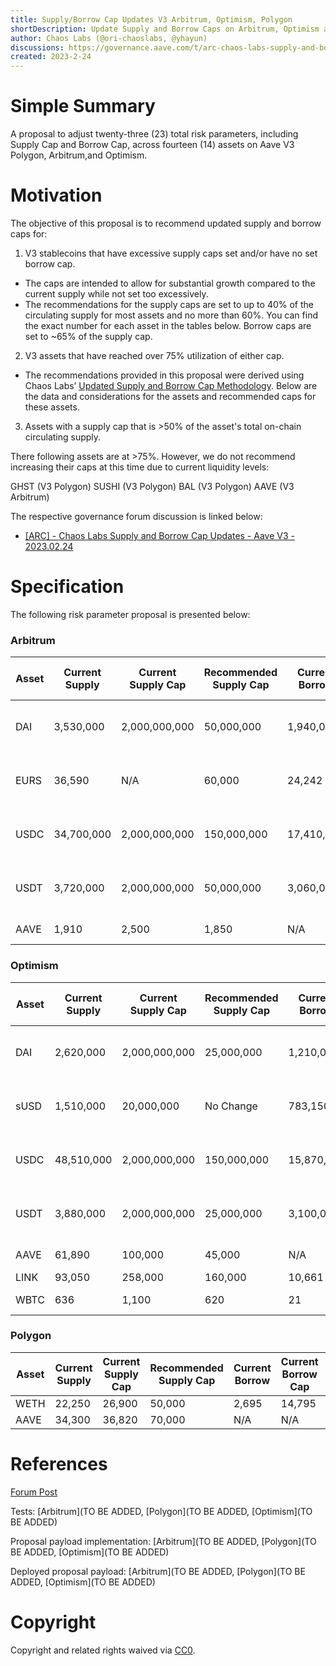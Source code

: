 ```yaml
---
title: Supply/Borrow Cap Updates V3 Arbitrum, Optimism, Polygon
shortDescription: Update Supply and Borrow Caps on Arbitrum, Optimism and Polygon on Aave V3 
author: Chaos Labs (@ori-chaoslabs, @yhayun)
discussions: https://governance.aave.com/t/arc-chaos-labs-supply-and-borrow-cap-updates-aave-v3-2023-02-24/12048
created: 2023-2-24
---
```


# Simple Summary

A proposal to adjust twenty-three (23) total risk parameters, including Supply Cap and Borrow Cap, across fourteen (14) assets on Aave V3 Polygon, Arbitrum,and Optimism.

# Motivation

The objective of this proposal is to recommend updated supply and borrow caps for:

1. V3 stablecoins that have excessive supply caps set and/or have no set borrow cap.
- The caps are intended to allow for substantial growth compared to the current supply while not set too excessively.
- The recommendations for the supply caps are set to up to 40% of the circulating supply for most assets and no more than 60%. You can find the exact number for each asset in the tables below. Borrow caps are set to ~65% of the supply cap.
2. V3 assets that have reached over 75% utilization of either cap.
- The recommendations provided in this proposal were derived using Chaos Labs’ [Updated Supply and Borrow Cap Methodology](https://governance.aave.com/t/chaos-labs-updated-supply-and-borrow-cap-methodology/11602). Below are the data and considerations for the assets and recommended caps for these assets.
3. Assets with a supply cap that is >50% of the asset's total on-chain circulating supply.

There following assets are at >75%. However, we do not recommend increasing their caps at this time due to current liquidity levels:

GHST (V3 Polygon)
SUSHI (V3 Polygon)
BAL (V3 Polygon)
AAVE (V3 Arbitrum)


The respective governance forum discussion is linked below:
- [[ARC] - Chaos Labs Supply and Borrow Cap Updates - Aave V3 - 2023.02.24](https://governance.aave.com/t/arc-chaos-labs-supply-and-borrow-cap-updates-aave-v3-2023-02-24/12048)


# Specification

The following risk parameter proposal is presented below:

### Arbitrum

| Asset | Current Supply | Current Supply Cap | Recommended Supply Cap | Current Borrow | Current Borrow Cap | Recommended Borrow Cap | Notes |
| --- | --- | --- | --- | --- | --- | --- | --- |
| DAI | 3,530,000 | 2,000,000,000 | 50,000,000 | 1,940,000 | N/A | 30,000,000 | 38% of the circulating supply |
| EURS | 36,590 | N/A | 60,000 | 24,242 | N/A | 45,000 | 60% of the circulating supply |
| USDC | 34,700,000 | 2,000,000,000 | 150,000,000 | 17,410,000 | N/A | 100,000,000 | 16% of the circulating supply |
| USDT | 3,720,000 | 2,000,000,000 | 50,000,000 | 3,060,000 | N/A | 35,000,000 | 20% of the circulating supply |
| AAVE | 1,910 | 2,500 | 1,850 | N/A | N/A | N/A |freezes supply|



### Optimism

| Asset | Current Supply | Current Supply Cap | Recommended Supply Cap | Current Borrow | Current Borrow Cap | Recommended Borrow Cap | Notes |
| --- | --- | --- | --- | --- | --- | --- | --- |
| DAI | 2,620,000 | 2,000,000,000 | 25,000,000 | 1,210,000 | N/A | 16,000,000 | 35% of the circulating supply |
| sUSD | 1,510,000 | 20,000,000 | No Change | 783,150 | N/A | 13,000,000 | 25% of the circulating supply |
| USDC | 48,510,000 | 2,000,000,000 | 150,000,000 | 15,870,000 | N/A | 100,000,000 | 43% of the circulating supply |
| USDT | 3,880,000 | 2,000,000,000 | 25,000,000 | 3,100,000 | N/A | 16,000,000 | 47% of the circulating supply |
| AAVE | 61,890 | 100,000 | 45,000 | N/A | N/A | N/A | freezes supply|
| LINK | 93,050 | 258,000 | 160,000 | 10,661 | 141,900 | 84,000 | |
| WBTC | 636 | 1,100 | 620 | 21 | 605 | 250 | freezes supply |


### Polygon

| Asset | Current Supply | Current Supply Cap | Recommended Supply Cap | Current Borrow | Current Borrow Cap | Recommended Borrow Cap |
| --- | --- | --- | --- | --- | --- | --- |
| WETH | 22,250 | 26,900 | 50,000 | 2,695 | 14,795 | No Change |
| AAVE | 34,300 | 36,820 | 70,000 | N/A | N/A | N/A |




# References
[Forum Post](https://governance.aave.com/t/arc-chaos-labs-supply-and-borrow-cap-updates-aave-v3-2023-02-24/12048)

Tests: [Arbitrum](TO BE ADDED, [Polygon](TO BE ADDED, [Optimism](TO BE ADDED)


Proposal payload implementation: [Arbitrum](TO BE ADDED, [Polygon](TO BE ADDED, [Optimism](TO BE ADDED)

Deployed proposal payload: [Arbitrum](TO BE ADDED, [Polygon](TO BE ADDED, [Optimism](TO BE ADDED)


# Copyright

Copyright and related rights waived via [CC0](https://creativecommons.org/publicdomain/zero/1.0/).
